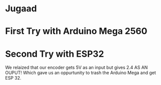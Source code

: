 # Jugaad


# First Try with Arduino Mega 2560

# Second Try with ESP32

We relaized that our encoder gets 5V as an input but gives 2.4 AS AN OUPUT! Which gave us an oppurtunity to trash the Arduino Mega and get ESP 32.
